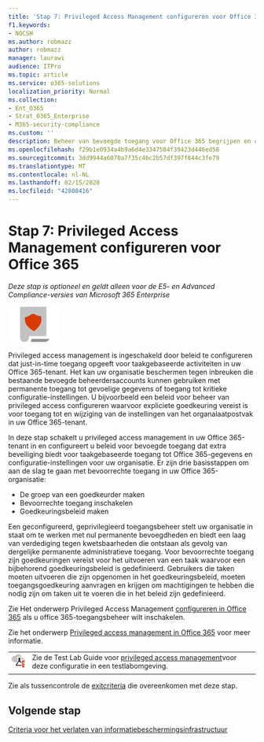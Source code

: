 ```yaml
---
title: 'Stap 7: Privileged Access Management configureren voor Office 365'
f1.keywords:
- NOCSH
ms.author: robmazz
author: robmazz
manager: laurawi
audience: ITPro
ms.topic: article
ms.service: o365-solutions
localization_priority: Normal
ms.collection:
- Ent_O365
- Strat_O365_Enterprise
- M365-security-compliance
ms.custom: ''
description: Beheer van bevoegde toegang voor Office 365 begrijpen en configureren.
ms.openlocfilehash: f29b1e0934a4b9a6d4e3347584f39423d446ed58
ms.sourcegitcommit: 3dd9944a6070a7f35c4bc2b57df397f844c3fe79
ms.translationtype: MT
ms.contentlocale: nl-NL
ms.lasthandoff: 02/15/2020
ms.locfileid: "42808416"
---
```

# <a name="step-7-configure-privileged-access-management-for-office-365"></a>Stap 7: Privileged Access Management configureren voor Office 365

*Deze stap is optioneel en geldt alleen voor de E5- en Advanced Compliance-versies van Microsoft 365 Enterprise*

![Fase 6: Informatiebescherming](../media/deploy-foundation-infrastructure/infoprotection_icon-small.png)

Privileged access management is ingeschakeld door beleid te configureren dat just-in-time toegang opgeeft voor taakgebaseerde activiteiten in uw Office 365-tenant. Het kan uw organisatie beschermen tegen inbreuken die bestaande bevoegde beheerdersaccounts kunnen gebruiken met permanente toegang tot gevoelige gegevens of toegang tot kritieke configuratie-instellingen. U bijvoorbeeld een beleid voor beheer van privileged access configureren waarvoor expliciete goedkeuring vereist is voor toegang tot en wijziging van de instellingen van het organalaatpostvak in uw Office 365-tenant.

In deze stap schakelt u privileged access management in uw Office 365-tenant in en configureert u beleid voor bevoegde toegang dat extra beveiliging biedt voor taakgebaseerde toegang tot Office 365-gegevens en configuratie-instellingen voor uw organisatie. Er zijn drie basisstappen om aan de slag te gaan met bevoorrechte toegang in uw Office 365-organisatie:
- De groep van een goedkeurder maken
- Bevoorrechte toegang inschakelen
- Goedkeuringsbeleid maken

Een geconfigureerd, geprivilegieerd toegangsbeheer stelt uw organisatie in staat om te werken met nul permanente bevoegdheden en biedt een laag van verdediging tegen kwetsbaarheden die ontstaan als gevolg van dergelijke permanente administratieve toegang. Voor bevoorrechte toegang zijn goedkeuringen vereist voor het uitvoeren van een taak waarvoor een bijbehorend goedkeuringsbeleid is gedefinieerd. Gebruikers die taken moeten uitvoeren die zijn opgenomen in het goedkeuringsbeleid, moeten toegangsgoedkeuring aanvragen en krijgen om machtigingen te hebben die nodig zijn om taken uit te voeren die in het beleid zijn gedefinieerd.

Zie Het onderwerp Privileged Access Management [configureren in Office 365](https://docs.microsoft.com/office365/securitycompliance/privileged-access-management-configuration) als u office 365-toegangsbeheer wilt inschakelen.

Zie het onderwerp [Privileged access management in Office 365](https://docs.microsoft.com/office365/securitycompliance/privileged-access-management-overview) voor meer informatie.


|||
|:-------|:-----|
|![Lab-handleidingen testen voor de Microsoft-cloud](../media/m365-enterprise-test-lab-guides/cloud-tlg-icon-small.png)|  Zie de Test Lab Guide voor [privileged access management](privileged-access-microsoft-365-enterprise-dev-test-environment.md)voor deze configuratie in een testlabomgeving. |
|||

Zie als tussencontrole de [exitcriteria](infoprotect-exit-criteria.md#crit-infoprotect-step7) die overeenkomen met deze stap.

## <a name="next-step"></a>Volgende stap

[Criteria voor het verlaten van informatiebeschermingsinfrastructuur](infoprotect-exit-criteria.md)
